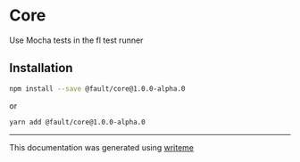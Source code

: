 # Core

Use Mocha tests in the fl test runner

## Installation

```bash
npm install --save @fault/core@1.0.0-alpha.0
```
or
```bash
yarn add @fault/core@1.0.0-alpha.0
```

---
This documentation was generated using [writeme](https://www.npmjs.com/package/@pshaw/writeme)
